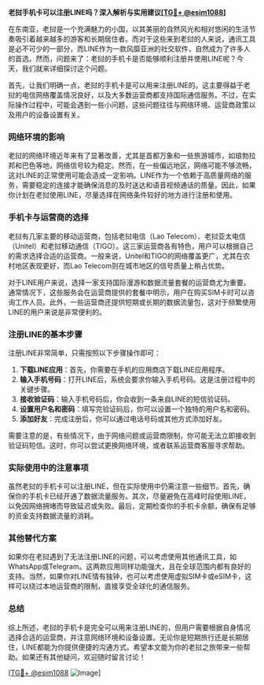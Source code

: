 **老挝手机卡可以注册LINE吗？深入解析与实用建议[[TG💪+ @esim1088](https://t.me/s/esim1088)]**

在东南亚，老挝是一个充满魅力的小国，以其美丽的自然风光和相对悠闲的生活节奏吸引着越来越多的游客和长期居住者。而对于这些来到老挝的人来说，通讯工具是必不可少的一部分，而LINE作为一款风靡亚洲的社交软件，自然成为了许多人的首选。然而，问题来了：老挝的手机卡是否能够顺利注册并使用LINE呢？今天，我们就来详细探讨这个问题。

首先，让我们明确一点，老挝的手机卡是可以用来注册LINE的。这主要得益于老挝的电信网络覆盖情况良好，以及大多数运营商都支持国际通信服务。不过，在实际操作过程中，可能会遇到一些小问题，这些问题往往与网络环境、运营商政策以及用户的设备设置有关。

### 网络环境的影响

老挝的网络环境近年来有了显著改善，尤其是首都万象和一些旅游城市，如琅勃拉邦和巴色等地，网络信号较为稳定。然而，在一些偏远地区，网络可能不够流畅，这对LINE的正常使用可能会造成一定影响。LINE作为一个依赖于高质量网络的服务，需要稳定的连接才能确保消息的及时送达和语音视频通话的质量。因此，如果你计划在老挝使用LINE，尽量选择在网络条件较好的地方进行注册和使用。

### 手机卡与运营商的选择

老挝有几家主要的移动运营商，包括老挝电信（Lao Telecom）、老挝亚太电信（Unitel）和老挝移动通信（TIGO）。这三家运营商各有特色，用户可以根据自己的需求选择合适的运营商。一般来说，Unitel和TIGO的网络覆盖更广，尤其在农村地区表现更好，而Lao Telecom则在城市地区的信号质量上稍占优势。

对于LINE用户来说，选择一家支持国际漫游和数据流量套餐的运营商尤为重要。通常情况下，这些服务会在运营商提供的套餐中明示，用户在购买SIM卡时可以咨询工作人员。此外，一些运营商还提供短期或长期的数据流量包，这对于频繁使用LINE的用户来说是非常便利的。

### 注册LINE的基本步骤

注册LINE非常简单，只需按照以下步骤操作即可：

1. **下载LINE应用**：首先，你需要在手机的应用商店下载LINE应用程序。
2. **输入手机号码**：打开LINE后，系统会要求你输入手机号码。这是注册过程中的关键步骤。
3. **接收验证码**：输入手机号码后，你会收到一条来自LINE的短信验证码。
4. **设置用户名和密码**：填写完验证码后，你可以设置一个独特的用户名和密码。
5. **添加好友**：完成注册后，你可以通过电话号码或其他方式添加好友。

需要注意的是，有些情况下，由于网络问题或运营商限制，你可能无法立即接收到验证码短信。这时，你可以尝试更换网络环境，或者联系运营商客服寻求帮助。

### 实际使用中的注意事项

虽然老挝的手机卡可以注册LINE，但在实际使用中仍需注意一些细节。首先，确保你的手机卡已经开通了数据流量服务。其次，尽量避免在高峰时段使用LINE，以免因网络拥堵而导致延迟或失败。最后，定期检查你的手机卡余额，确保有足够的资金支持数据流量的消耗。

### 其他替代方案

如果你在老挝遇到了无法注册LINE的问题，可以考虑使用其他通讯工具，如WhatsApp或Telegram。这两款应用同样功能强大，且在全球范围内都有良好的支持。当然，如果你对LINE情有独钟，也可以考虑使用虚拟SIM卡或eSIM卡，这样可以绕过本地运营商的限制，直接享受全球化的通信服务。

### 总结

综上所述，老挝的手机卡是完全可以用来注册LINE的，但用户需要根据自身情况选择合适的运营商，并注意网络环境和设备设置。无论你是短期旅行还是长期居住，LINE都能为你提供便捷的沟通方式。希望本文能为你的老挝之旅带来一些帮助。如果还有其他疑问，欢迎随时留言讨论！

[[TG💪+ @esim1088](https://t.me/s/esim1088) ![Image](https://i.postimg.cc/4NQfJmqS/Snipaste-2025-05-13-00-14-12.png)]